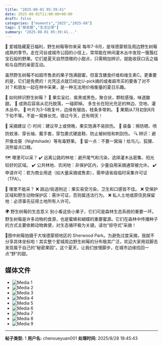 ```yaml
---
title: "2025-08-01 05:39:41"
date: 2025-08-01T11:00:00+08:00
draft: false
categories: ["moments","2025","2025-08"]
tags: ["朋友圈","生活记录"]
summary: "2025-08-01 05:39:41..."
---
```


🍓 爱城隐藏夏日福利，野生树莓等你来采
​
​每年7-8月，是埃德蒙顿及周边野生树莓成熟的季节。走在河谷或城市公园的小径上，常常能在林间灌木丛中发现一簇簇红宝石般的野果。它们是夏天自然馈赠的小甜点，只需稍加辨识，就能收获口舌之福和与自然的亲密互动。

虽然野生树莓不如超市售卖的果子饱满甜蜜，但富含膳食纤维和维生素C。更重要的是，它们是免费的！光凭这点就已经比U-pick摘的或者超市买的要香了对不对？和朋友一起在林中采果，是一种无法用价格衡量的夏日乐趣。

🍓 如何辨识野生树莓？
🔴 果实呈红、紫黑或黑色，聚合状，颗粒感强，味道酸甜。
🔴 成熟后容易从花托脱落，一碰即掉。
多生长在阳光充足的林边、空地、灌木丛中。
🔴 叶片为3-5枚复叶，边缘有锯齿，枝条多带刺。
🔴 果期从7月初到8月下旬不等。不是一窝蜂长完，错过今天，还有明天！

🍓 采摘建议
🕘 时间：建议早上或傍晚，果实饱满不易损伤。
👕 装备：擦防晒、喷防蚊液、穿长袖、戴手套，穿包裹式硬底鞋、防止被树枝和刺刮伤。
🔍 辨识：避开像龙葵（Nightshade）等有毒野果。
🐻 留一点：不要一窝端！给鸟儿、狐狸、浣熊留点口粮。

🗺 哪里可以采？
✔ 远离公路的林地：避开尾气和污染，选择灌木丛密集、阳光较好的区域。
✔ 公共林地、农闲地：非保护区内，少量自用采摘通常被允许。
✔ 申请许可：若为商业用途（如大量采摘或售卖），需申请省级临时采集许可证（TFA）。

🚫 哪里不能采？
❌ 路边/街道附近：果实易受污染，卫生和口感皆不佳。
❌ 受保护区域和野生动物保护区：需许可证，否则属违法行为。
❌ 私人土地或原住民保留地：必须事先征得土地所有人许可。

🌍 野生树莓的生态意义
别小看这些小果子，它们可是森林生态系统的重要一环。野生树莓是许多动物的食源，也是蜜蜂和蝴蝶的重要蜜源。它们在森林中传播种子的方式主要依赖动物粪便，对生态循环极为关键。请勿“掠夺式”采摘！

📍图中树莓拍摄于大埃德蒙顿地区的 Sherwood Park。为避免过度采摘，我就不分享具体坐标啦！其实整个爱城周边野生树莓的分布极其广泛，欢迎大家用双脚去发现属于自己的“秘密果园”。这个夏天，让我们放慢脚步，在城市边缘找回一点“野”的甜。

## 媒体文件

- ![Media 1](/Moments/photos/2025-08-01/202508010539410.jpg)
- ![Media 2](/Moments/photos/2025-08-01/202508010539411.jpg)
- ![Media 3](/Moments/photos/2025-08-01/202508010539412.jpg)
- ![Media 4](/Moments/photos/2025-08-01/202508010539413.jpg)
- ![Media 5](/Moments/photos/2025-08-01/202508010539414.jpg)
- ![Media 6](/Moments/photos/2025-08-01/202508010539415.jpg)
- ![Media 7](/Moments/photos/2025-08-01/202508010539416.jpg)
- ![Media 8](/Moments/photos/2025-08-01/202508010539417.jpg)
- ![Media 9](/Moments/photos/2025-08-01/202508010539418.jpg)

---

**帖子类型:** 1
**用户名:** chenxueyuan001
**处理时间:** 2025/8/28 18:45:43